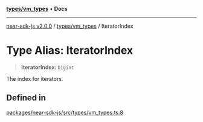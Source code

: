 [**types/vm_types**](../README.md) • **Docs**

***

[near-sdk-js v2.0.0](../../../packages.md) / [types/vm\_types](../README.md) / IteratorIndex

# Type Alias: IteratorIndex

> **IteratorIndex**: `bigint`

The index for iterators.

## Defined in

[packages/near-sdk-js/src/types/vm\_types.ts:8](https://github.com/dim-daskalov/near-sdk-js/blob/8b4bf28d95f283732af5cb570c813f27cd93f7e4/packages/near-sdk-js/src/types/vm_types.ts#L8)
